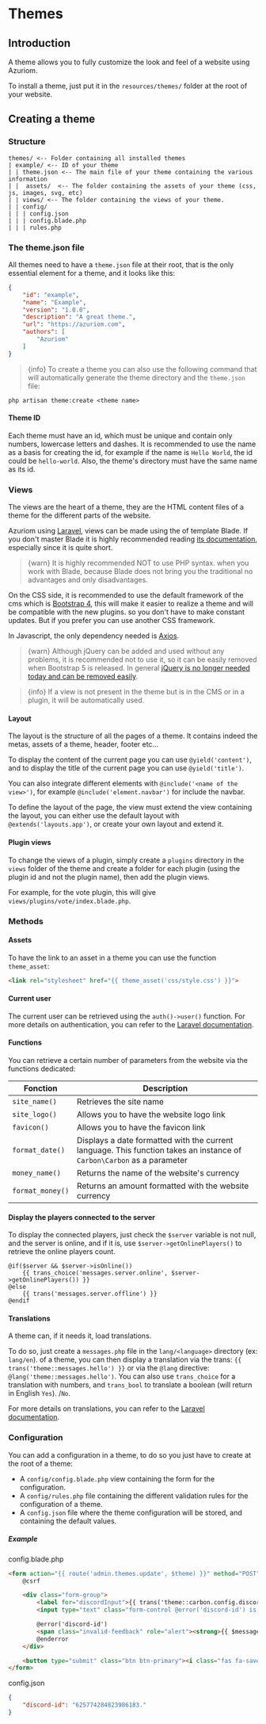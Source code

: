 # Themes

## Introduction

A theme allows you to fully customize the look and feel of a website using Azuriom.

To install a theme, just put it in the `resources/themes/` folder at
the root of your website.

## Creating a theme

### Structure

```
themes/ <-- Folder containing all installed themes
| example/ <-- ID of your theme
| | theme.json <-- The main file of your theme containing the various information
| |  assets/  <-- The folder containing the assets of your theme (css, js, images, svg, etc)
| | views/ <-- The folder containing the views of your theme.
| | config/
| | | config.json
| | | config.blade.php
| | | rules.php
```

### The theme.json file

All themes need to have a `theme.json` file at their root, that is
the only essential element for a theme, and it looks like this:
```json
{
    "id": "example",
    "name": "Example",
    "version": "1.0.0",
    "description": "A great theme.",
    "url": "https://azuriom.com",
    "authors": [
        "Azuriom"
    ]
}
```

> {info} To create a theme you can also use the following command that will
automatically generate the theme directory and the `theme.json` file:
```
php artisan theme:create <theme name>
```

#### Theme ID

Each theme must have an id, which must be unique and contain only numbers,
lowercase letters and dashes. It is recommended to use the name as a basis for
creating the id, for example if the name is `Hello World`, the id could be
`hello-world`. Also, the theme's directory must have the same name as its id. 

### Views

The views are the heart of a theme, they are the HTML content files of
a theme for the different parts of the website.

Azuriom using [Laravel](https://laravel.com/), views can be made using the
of template Blade. If you don't master Blade it is highly recommended reading
[its documentation](https://laravel.com/docs/7.x/blade), especially since it is quite short.

> {warn} It is highly recommended NOT to use PHP syntax.
when you work with Blade, because Blade does not bring you the traditional
no advantages and only disadvantages.

On the CSS side, it is recommended to use the default framework of the cms which is [Bootstrap 4](https://getbootstrap.com), 
this will make it easier to realize a theme and will be compatible with the new plugins. 
so you don't have to make constant updates.
But if you prefer you can use another CSS framework.

In Javascript, the only dependency needed is [Axios](https://github.com/axios/axios).

> {warn} Although jQuery can be added and used without any problems, it is
recommended not to use it, so it can be easily removed when Bootstrap 5 is
released. In general [jQuery is no longer needed today and can be removed
easily](http://youmightnotneedjquery.com/).

> {info} If a view is not present in the theme but is in the CMS or in a plugin,
 it will be automatically used.

#### Layout

The layout is the structure of all the pages of a theme. It contains
indeed the metas, assets of a theme, header, footer etc...

To display the content of the current page you can use
`@yield('content')`, and to display the title of the current page you can
use `@yield('title')`.

You can also integrate different elements with
`@include('<name of the view>')`, for example `@include('element.navbar')` for
include the navbar.

To define the layout of the page, the view must extend the view containing
the layout, you can either use the default layout with
`@extends('layouts.app')`, or create your own layout and extend it.

#### Plugin views

To change the views of a plugin, simply create a `plugins` directory in
the `views` folder of the theme and create a folder for each plugin (using
the plugin id and not the plugin name), then add the plugin views.

For example, for the vote plugin, this will give `views/plugins/vote/index.blade.php`.

### Methods

#### Assets

To have the link to an asset in a theme you can use the function
`theme_asset`: 
```html
<link rel="stylesheet" href="{{ theme_asset('css/style.css') }}">
```

#### Current user

The current user can be retrieved using the `auth()->user()` function.
For more details on authentication, you can refer to the
[Laravel documentation](https://laravel.com/docs/7.x/authentication).

#### Functions

You can retrieve a certain number of parameters from the website via the functions
dedicated:

|    Fonction      |               Description                 |
| ---------------- | ----------------------------------------- |
| `site_name()`    | Retrieves the site name                   |
| `site_logo()`    | Allows you to have the website logo link  |
| `favicon()`      | Allows you to have the favicon link       |
| `format_date()`  | Displays a date formatted with the current language. This function takes an instance of `Carbon\Carbon` as a parameter |
| `money_name()`   | Returns the name of the website's currency   |
| `format_money()` | Returns an amount formatted with the website currency |

#### Display the players connected to the server

To display the connected players, just check the `$server` variable is not null,
and the server is online, and if it is, use `$server->getOnlinePlayers()` to
retrieve the online players count.

```blade
@if($server && $server->isOnline())
    {{ trans_choice('messages.server.online', $server->getOnlinePlayers()) }}
@else
    {{ trans('messages.server.offline') }}
@endif
```

#### Translations

A theme can, if it needs it, load translations.

To do so, just create a `messages.php` file in the `lang/<language>` directory (ex: `lang/en`).
of a theme, you can then display a translation via the
trans: `{{ trans('theme::messages.hello') }}` or via the `@lang` directive: 
`@lang('theme::messages.hello')`.
You can also use `trans_choice` for a translation with
numbers, and `trans_bool` to translate a boolean (will return in English `Yes`).
/`No`.

For more details on translations, you can refer to the
[Laravel documentation](https://laravel.com/docs/7.x/localization).


### Configuration

You can add a configuration in a theme, to do so you just have
to create at the root of a theme:
* A `config/config.blade.php` view containing the form for the configuration.
* A `config/rules.php` file containing the different validation rules for
the configuration of a theme.
* A `config.json` file where the theme configuration will be stored, and containing the default values. 

##### Example

config.blade.php
```html
<form action="{{ route('admin.themes.update', $theme) }}" method="POST">
    @csrf

    <div class="form-group">
        <label for="discordInput">{{ trans('theme::carbon.config.discord') }}</label>
        <input type="text" class="form-control @error('discord-id') is-invalid @enderror" id="discordInput" name="discord-id" required value="{{ old('discord-id', config('theme.discord-id')) }}">

        @error('discord-id')
        <span class="invalid-feedback" role="alert"><strong>{{ $message }}</strong></span>
        @enderror
    </div>

    <button type="submit" class="btn btn-primary"><i class="fas fa-save"></i> {{ trans('messages.actions.save') }}</button>
</form>
```

config.json
```json
{
    "discord-id": "625774284823986183."
}
```
